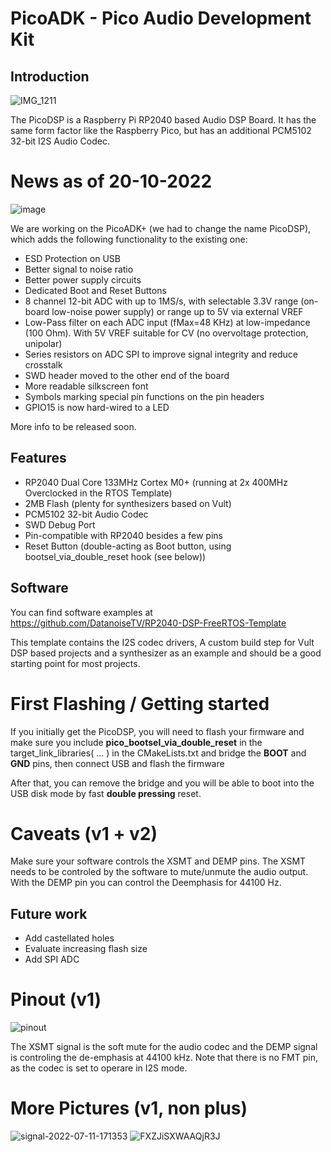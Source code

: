 # PicoADK - Pico Audio Development Kit

## Introduction

![IMG_1211](https://user-images.githubusercontent.com/6614616/178321463-fd28d750-6690-4bcf-9f1c-f8ad699bd965.jpg)

The PicoDSP is a Raspberry Pi RP2040 based Audio DSP Board. It has the same form factor like the Raspberry Pico, but has an additional PCM5102 32-bit I2S Audio Codec.

# News as of 20-10-2022

![image](https://user-images.githubusercontent.com/6614616/197865663-59527b90-f756-4591-b7fc-98a676f9d07b.png)

We are working on the PicoADK+ (we had to change the name PicoDSP), which adds the following functionality to the existing one:
* ESD Protection on USB
* Better signal to noise ratio
* Better power supply circuits
* Dedicated Boot and Reset Buttons
* 8 channel 12-bit ADC with up to 1MS/s, with selectable 3.3V range (on-board low-noise power supply) or range up to 5V via external VREF
* Low-Pass filter on each ADC input (fMax=48 KHz) at low-impedance (100 Ohm). With 5V VREF suitable for CV (no overvoltage protection, unipolar)
* Series resistors on ADC SPI to improve signal integrity and reduce crosstalk
* SWD header moved to the other end of the board
* More readable silkscreen font
* Symbols marking special pin functions on the pin headers
* GPIO15 is now hard-wired to a LED

More info to be released soon.

## Features
* RP2040 Dual Core 133MHz Cortex M0+ (running at 2x 400MHz Overclocked in the RTOS Template)
* 2MB Flash (plenty for synthesizers based on Vult)
* PCM5102 32-bit Audio Codec
* SWD Debug Port
* Pin-compatible with RP2040 besides a few pins
* Reset Button (double-acting as Boot button, using bootsel_via_double_reset hook (see below))

## Software

You can find software examples at https://github.com/DatanoiseTV/RP2040-DSP-FreeRTOS-Template

This template contains the I2S codec drivers, A custom build step for Vult DSP based projects and a synthesizer as an example and should be a good starting point for most projects.

# First Flashing / Getting started

If you initially get the PicoDSP, you will need to flash your firmware and make sure you include **pico_bootsel_via_double_reset** in the target_link_libraries( ... ) in the CMakeLists.txt and bridge the **BOOT** and **GND** pins, then connect USB and flash the firmware

After that, you can remove the bridge and you will be able to boot into the USB disk mode by fast **double pressing** reset.

# Caveats (v1 + v2)

Make sure your software controls the XSMT and DEMP pins. The XSMT needs to be controled by the software to mute/unmute the audio output.
With the DEMP pin you can control the Deemphasis for 44100 Hz.

## Future work
* Add castellated holes
* Evaluate increasing flash size
* Add SPI ADC

# Pinout (v1)

![pinout](https://user-images.githubusercontent.com/6614616/178937016-82d58e8c-4b84-41af-94fe-c01936c81884.jpeg)

The XSMT signal is the soft mute for the audio codec and the DEMP signal is controling the de-emphasis at 44100 kHz.
Note that there is no FMT pin, as the codec is set to operare in I2S mode.

# More Pictures (v1, non plus)
![signal-2022-07-11-171353](https://user-images.githubusercontent.com/6614616/178331952-df65a58a-e0cd-4261-8613-d4b20d6482e4.jpeg)
![FXZJiSXWAAQjR3J](https://user-images.githubusercontent.com/6614616/178937038-563c2f2a-2c2c-427a-8e2e-35cb2d0831c8.jpeg)

